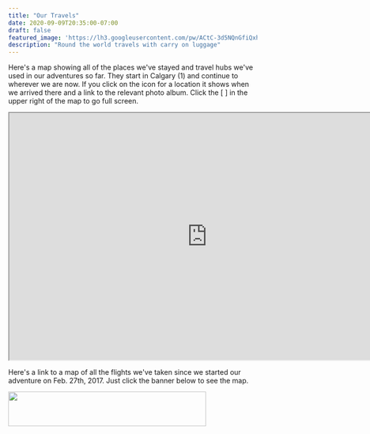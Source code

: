 ```yaml
---
title: "Our Travels"
date: 2020-09-09T20:35:00-07:00
draft: false
featured_image: 'https://lh3.googleusercontent.com/pw/ACtC-3d5NQnGfiQxhcctc6a0iattEkl7ulMbki2pzXSwlNokagX6kjqpSmlcYQEnTJrBdbmz29CusQoL0p0yeHEs6q3twmXUDXgT4-ZC1nUo4eQpBnOIZRttQJ64XpI5lYaVBXdWV1jslsDoP3m_-zIe3HQ7ig=w1210-h908-no'
description: "Round the world travels with carry on luggage"
---
```


Here's a map showing all of the places we've stayed and travel hubs we've used in our adventures so far.  They start in Calgary (1) and continue to wherever we are now.  If you click on the icon for a location it shows when we arrived there and a link to the relevant photo album.  Click the [ ] in the upper right of the map to go full screen.

<iframe loading="lazy" src="https://www.google.com/maps/d/embed?mid=14UysYj3T4q0avGgS4Cc-dmVkkpi6kEFI&z=2&ll=5, 140" width="800" height="500"></iframe>

Here's a link to a map of all the flights we've taken since we started our adventure on Feb. 27th, 2017.  Just click the banner below to see the map.

<a href='https://openflights.org/user/CarryOnRTW' target='_blank'><img src='https://openflights.org/banner/CarryOnRTW.png' width=400 height=70></a>